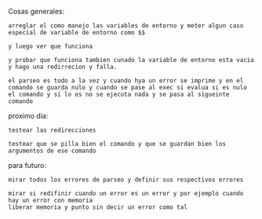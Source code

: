 Cosas generales:

	arreglar el como manejo las variables de entorno y meter algun caso especial de variable de entorno como $$ 

	y luego ver que funciona 

	y probar que funciona tambien cunado la variable de entorno esta vacia y hago una redirrecion y falla.

	el parseo es todo a la vez y cuando hya un error se imprime y en el comando se guarda nulo y cuando se pase al exec si evalua si es nulo el comando y si lo es no se ejecuta nada y se pasa al sigueinte comando

proximo dia:

	testear las redirecciones

	testear que se pilla bien el comando y que se guardan bien los argumentos de ese comando


para futuro:

	mirar todos los errores de parseo y definir sus respectivos errores

	mirar si redifinir cuando un error es un error y por ejemplo cuando hay un error con memoria 
	liberar memoria y punto sin decir un error como tal
	
